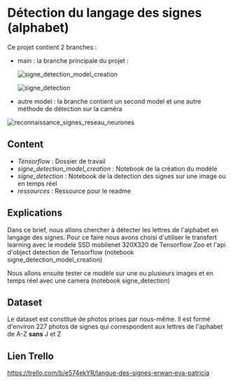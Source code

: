# Détection du langage des signes (alphabet)

Ce projet contient 2 branches : 
* main : la branche principale du projet :

    ![signe_detection_model_creation](signe_detection_model_creation.ipynb)
   
    ![signe_detection](signe_detection.ipynb)
 
* autre model : la branche contient un second model et une autre méthode de détection sur la caméra 

![reconnaissance_signes_reseau_neurones](https://github.com/patlemoal/Reconnaissance-de-la-langue-des-signes.git)

## Content
* _Tensorflow_ : Dossier de travail
* _signe_detection_model_creation_ : Notebook de la création du modèle
* _signe_detection_ : Notebook de la detection des signes sur une image ou en temps réel
* _ressources_ : Ressource pour le readme

## Explications

Dans ce brief,  nous allons chercher à détecter les lettres de l'alphabet en langage des signes.
Pour ce faire nous avons choisi d'utiliser le transfert learning avec le modele SSD mobilenet 320X320 de Tensorflow Zoo et l'api d'object detection de Tensorflow (notebook signe_detection_model_creation)

Nous allons ensuite tester ce modèle sur une ou plusieurs images et en temps réel avec une camera (notebook signe_detection)

## Dataset 
Le dataset est constitué de photos prises par nous-même.
Il est formé d'environ 227 photos de signes qui correspondent aux lettres de l'aphabet de A-Z __sans__ J et Z


## Lien Trello

https://trello.com/b/e574ekYR/langue-des-signes-erwan-eva-patricia
